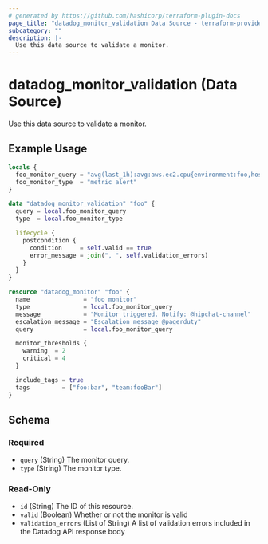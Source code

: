 ```yaml
---
# generated by https://github.com/hashicorp/terraform-plugin-docs
page_title: "datadog_monitor_validation Data Source - terraform-provider-datadog"
subcategory: ""
description: |-
  Use this data source to validate a monitor.
---
```


# datadog_monitor_validation (Data Source)

Use this data source to validate a monitor.

## Example Usage

```terraform
locals {
  foo_monitor_query = "avg(last_1h):avg:aws.ec2.cpu{environment:foo,host:foo} by {host} > 4"
  foo_monitor_type  = "metric alert"
}

data "datadog_monitor_validation" "foo" {
  query = local.foo_monitor_query
  type  = local.foo_monitor_type

  lifecycle {
    postcondition {
      condition     = self.valid == true
      error_message = join(", ", self.validation_errors)
    }
  }
}

resource "datadog_monitor" "foo" {
  name               = "foo monitor"
  type               = local.foo_monitor_query
  message            = "Monitor triggered. Notify: @hipchat-channel"
  escalation_message = "Escalation message @pagerduty"
  query              = local.foo_monitor_query

  monitor_thresholds {
    warning  = 2
    critical = 4
  }

  include_tags = true
  tags         = ["foo:bar", "team:fooBar"]
}
```

<!-- schema generated by tfplugindocs -->
## Schema

### Required

- `query` (String) The monitor query.
- `type` (String) The monitor type.

### Read-Only

- `id` (String) The ID of this resource.
- `valid` (Boolean) Whether or not the monitor is valid
- `validation_errors` (List of String) A list of validation errors included in the Datadog API response body
